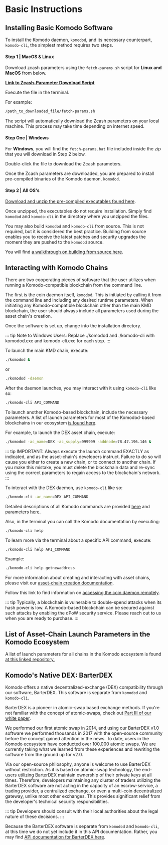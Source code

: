 # Basic Instructions

## Installing Basic Komodo Software

To install the Komodo daemon, `komodod`, and its necessary counterpart, `komodo-cli`, the simplest method requires two steps.

#### Step 1 | MacOS & Linux

Download zcash parameters using the `fetch-params.sh` script for **Linux and MacOS** from below.

[<b>Link to Zcash-Parameter Download Script</b>](https://github.com/jl777/komodo/blob/master/zcutil/fetch-params.sh)

Execute the file in the terminal.

For example: 

```bash
/path_to_downloaded_file/fetch-params.sh
```

The script will automatically download the Zcash parameters on your local machine. This process may take time depending on internet speed.

#### Step One | Windows

For **Windows**, you will find the `fetch-params.bat` file included inside the zip that you will download in Step 2 below.

Double-click the file to download the Zcash parameters.

Once the Zcash parameters are downloaded, you are prepared to install pre-compiled binaries of the Komodo daemon, `komodod`.

#### Step 2 | All OS's

[Download and unzip the pre-compiled executables found here](https://github.com/KomodoPlatform/komodo/releases). 

Once unzipped, the executables do not require installation. Simply find `komodod` and `komodo-cli` in the directory where you unzipped the files.

You may also build `komodod` and `komodo-cli` from source. This is not required, but it is considered the best practice. Building from source enables you to receive the latest patches and security upgrades the moment they are pushed to the `komodod` source.

You will find [a walkthrough on building from source here](https://docs.komodoplatform.com/komodo/installation.html).

## Interacting with Komodo Chains

There are two cooperating pieces of software that the user utilizes when running a Komodo-compatible blockchain from the command line.

The first is the coin daemon itself, `komodod`. This is initiated by calling it from the command line and including any desired runtime parameters. When initiating any Komodo-compatible blockchain other than the main KMD blockchain, the user should always include all parameters used during the asset chain's creation.

Once the software is set up, change into the installation directory.

::: tip
  Note to Windows Users: Replace ./komodod and ./komodo-cli with komodod.exe and komodo-cli.exe for each step.
:::

To launch the main KMD chain, execute:

```bash
./komodod &
```

or

```bash
./komodod -daemon
```

After the daemon launches, you may interact with it using `komodo-cli` like so:

```bash
./komodo-cli API_COMMAND
```

To launch another Komodo-based blockchain, include the necessary parameters. A list of launch parameters for most of the Komodod-based blockchains in our ecosystem [is found here](https://github.com/jl777/komodo/blob/master/src/assetchains.old).

For example, to launch the DEX asset chain, execute:

```bash
./komodod -ac_name=DEX -ac_supply=999999 -addnode=78.47.196.146 &
```

::: tip
  IMPORTANT: Always execute the launch command EXACTLY as indicated, and as the asset-chain's developers instruct. Failure to do so will cause you either to create a new chain, or to connect to another chain. If you make this mistake, you must delete the blockchain data and re-sync using the correct parameters to regain access to the blockchain's network.
:::

To interact with the DEX daemon, use `komodo-cli` like so:

```bash
./komodo-cli -ac_name=DEX API_COMMAND
```

Detailed descriptions of all Komodo commands are provided [here](../komodo-api/address.html) and parameters [here](../installations/common-runtime-parameters.html#intro-to-parameters-and-settings).

Also, in the terminal you can call the Komodo documentation by executing:

```bash
./komodo-cli help
```

To learn more via the terminal about a specific API command, execute:

```bash
./komodo-cli help API_COMMAND
```

Example:

```bash
./komodo-cli help getnewaddress
```

For more information about creating and interacting with asset chains, please visit our [asset-chain creation documentation](../installations/creating-asset-chains.html).

Follow this link to find information on [accessing the coin daemon remotely](../installations/common-runtime-parameters.html#accessing-the-coin-daemon-remotely).

::: tip
Typically, a blockchain is vulnerable to double-spend attacks when its hash power is low. A Komodo-based blockchain can be secured against such attacks by enabling the dPoW security service. Please reach out to us when you are ready to purchase.
:::

## List of Asset-Chain Launch Parameters in the Komodo Ecosystem

A list of launch parameters for all chains in the Komodo ecosystem is found [at this linked repository.](https://github.com/jl777/komodo/blob/master/src/assetchains.old)

## Komodo's Native DEX: BarterDEX

Komodo offers a native decentralized-exchange (DEX) compatibility through our software, BarterDEX. This software is separate from `komodod` and `komodo-cli`.

BarterDEX is a pioneer in atomic-swap based exchange methods. If you're not familiar with the concept of atomic-swaps, check out [Part III of our white paper](https://komodoplatform.com/whitepaper).

We performed our first atomic swap in 2014, and using our BarterDEX v1.0 software we performed thousands in 2017 with the open-source community before the concept gained attention in the news. To date, users in the Komodo ecosystem have conducted over 100,000 atomic swaps. We are currently taking what we learned from these experiences and rewriting the software from the ground up for v2.0.

Via our open-source philosophy, anyone is welcome to use BarterDEX without restriction. As it is based on atomic-swap technology, the end-users utilizing BarterDEX maintain ownership of their private keys at all times. Therefore, developers maintaining any cluster of traders utilizing the BarterDEX software are not acting in the capacity of an escrow-service, a trading provider, a centralized exchange, or even a multi-coin decentralized gateway, unlike most other exchanges. This provides significant relief from the developer's technical security responsibilities.

::: tip
Developers should consult with their local authorities about the legal nature of these decisions.
:::

Because the BarterDEX software is separate from `komodod` and `komodo-cli`, at this time we do not yet include it in this API documentation. Rather, you may find [API documentation for BarterDEX here](https://docs.komodoplatform.com/mmV1/api/introduction.html).
